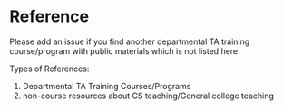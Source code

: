 # Reference

Please add an issue if you find another departmental TA training course/program with public materials which is not listed here.

Types of References:

1. Departmental TA Training Courses/Programs
2. non-course resources about CS teaching/General college teaching